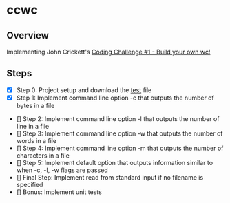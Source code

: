 # ccwc

## Overview
Implementing John Crickett's [Coding Challenge #1 - Build your own wc!](https://codingchallenges.fyi/challenges/challenge-wc)

## Steps
* [x] Step 0: Project setup and download the [test](https://www.dropbox.com/scl/fi/d4zs6aoq6hr3oew2b6a9v/test.txt?rlkey=20c9d257pxd5emjjzd1gcbn03&dl=0) file
* [x] Step 1: Implement command line option -c that outputs the number of bytes in a file
* [] Step 2: Implement command line option -l that outputs the number of line in a file
* [] Step 3: Implement command line option -w that outputs the number of words in a file
* [] Step 4: Implement command line option -m that outputs the number of characters in a file
* [] Step 5: Implement default option that outputs information similar to when -c, -l, -w flags are passed
* [] Final Step: Implement read from standard input if no filename is specified
* [] Bonus: Implement unit tests